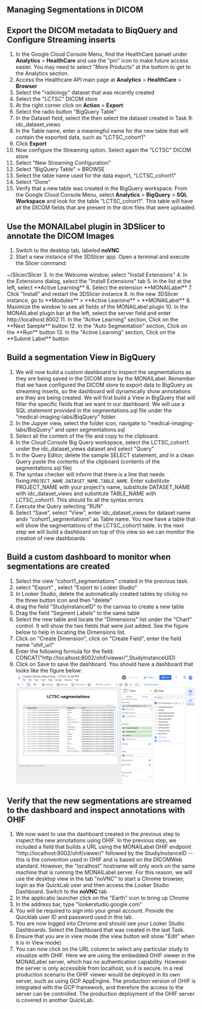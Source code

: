 ## Managing Segmentations in DICOM

## Export the DICOM metadata to BiqQuery and Configure Streaming inserts
1. In the Google Cloud Console Menu, find the HealthCare panael under **Analytics** > **HealthCare** and use the "pin" icon to make future access easier. You may need to select "More Products" at the bottom to get to the Analytics section.
2. Access the Healthcare API main page at **Analytics** > **HealthCare** > **Browser**
3. Select the "radiology" dataset that was recently created
4. Select the "LCTSC" DICOM store
5. At the right corner click on **Action** > **Export**
6. Select the radio button "BigQuery Table"
7. In the Dataset field, select the then select the dataset created in Task 9: idc_dataset_views
8. In the Table name, enter a meaningful name for the new table that will contain the exported data, such as "LCTSC_cohort1"
9. Click **Export**
10. Now configure the Streaming option. Select again the "LCTSC" DICOM store
11. Select "New Streaming Configuration"
12. Select "BigQuery Table" > BROWSE
13. Select the table name used for the data export, "LCTSC_cohort1"
14. Select "Done"
15. Verify that a new table was created in the BigQuery workspace. From the Google Cloud Console Menu, select **Analytics** > **BigQuery** > **SQL Workspace** and look for the table "LCTSC_cohort1". This table will have all the DICOM fields that are present in the dcm files that were uploaded.

## Use the MONAILabel plugin in 3DSlicer to annotate the DICOM Images
1. Switch to the desktop tab, labeled **noVNC**
2. Start a new instance of the 3DSlicer app. Open a terminal and execute the Slicer command:
<ql-code-block language="bash" >
~/Slicer/Slicer
</ql-code-block>
3. In the Welcome window, select "Install Extensions"
4. In the Extensions dialog, select the "Install Extensions" tab
5. In the list at the left, select **Active Learning**
6. Select the extension **MONAILabel**
7. Click "Install" and restart the 3DSlicer instance
8. In the new 3DSlicer instance, go to **Modules** > **Active Learnine** > **MONAILabel**
8. Maximize the window to see all fields of the MONAILabel plugin
10. In the MONAILabel plugin bar at the left, select the server field and enter
http://localhost:8002
11. In the "Active Learning" section, Click on the **Next Sample** button
12. In the "Auto Segmentation" section, Click on the **Run** button
13. In the "Active Learning" section, Click on the **Submit Label** button

## Build a segmentation View in BigQuery
1. We will now build a custom dashboard to inspect the segmentations as they are being saved in the DICOM store by the MONAILabel. Remember that we have configured the DICOM store to export data to BigQuery as streaming inserts, so the dashboard will dynamically show annotations are they are being created. We will first build a View in BigQuery that will filter the specific fields that we want in our dashboard. We will use a SQL statement provided in the segmentations.sql file under the "medical-imaging-labs/BiqQuery" folder.
2. In the Jupyer view, select the folder icon, navigate to "medical-imaging-labs/BiqQuery" and open segmentations.sql
3. Select all the content of the file and copy to the clipboard. 
4. In the Cloud Console Big Query workspace, select the LCTSC_cohort1 under the idc_dataset_views dataset and select "Query"
5. In the Query Editor, delete the sample SELECT statement, and in a clean Query paste the contents of the clipboard (contents of the segmentations.sql file)
6. The syntax checker will inform that there is a line that needs fixing:`PROJECT_NAME.DATASET_NAME.TABLE_NAME`. Enter substitute PROJECT_NAME with your project's name, substitute DATASET_NAME with idc_dataset_views and substitute TABLE_NAME with LCTSC_cohort1. This should fix all the syntax errors.
7. Execute the Query selecting "RUN"
8. Select "Save", select "View", enter idc_dataset_views for dataset name andv "cohort1_segmentations" as Table name. You now have a table that will show the segmentations of the LCTSC_cohort1 table. In the next step we will build a dashboard on top of this view so we can monitor the creation of new dashboards.

## Build a custom dashboard to monitor when segmentations are created
1. Select the view "cohort1_segmentations" created in the previous task.
2. select "Export" , select "Export to Looker Studio"
3. In Looker Studio, delete the automatically created tables by clickig no the three button icon and then "delete"
4. drag the field "StudyInstanceID" to the canvas to create a new table
5. Drag the field "Segment Labels" to the same table
6. Select the new table and locate the "Dimensions" list under the "Chart" control. It will show the two fields that were just added. See the figure below to help in locating the Dimensions list. 
7. Click on "Create Dimension", click on "Create Field", enter the field name "ohif_url"
8. Enter the following formula for the field: CONCAT("http://localhost:8002/ohif/viewer/",StudyInstanceUID)
9. Click on Save to save the dashboard. You should have a dashboard that looks like the figure below:
![DICOM Dashboard 2](img/segmentations_dashboard.png)

## Verify that the new segmentations are streamed to the dashboard and inspect annotations with OHIF
1. We now want to use the dashboard created in the previous step to inspect the new annotations using OHIF. In the previous step, we included a field that builds a URL using the MONAILabel OHIF endpoint "http://localhost:8002/ohif/viewer/" followed by the StudiyInstanceID -- this is the convention used in OHIF and is based on the DICOMWeb standard. However, the "localhost" hostname will only work on the same machine that is running the MONAILabel server. For this reason, we will use the desktop view in the tab "noVNC" to start a Chrome browser, login as the QuickLab user and then access the Looker Studio Dashboard. Switch to the **noVNC** tab
2. In the applicatio launcher click on the "Earth" icon to bring up Chrome
3. In the address bar, type "lookerstudio.google.com"
4. You will be required to sign into your gmail account. Provide the Quicklab user ID and password used in this lab.
5. You are now logged into Chrome and should see your Looker Studio Dashboards. Select the Dashboard that was created in the last Task.
6. Ensure that you are in view mode (the view button will show "Edit" when it is in View mode)
7. You can now click on the URL column to select any particular study to visualize with OHIF. Here we are using the embedded OHIF viewer in the MONAILabel server, which has no authentication capability. However the server is only accessible from localhost, so it is secure. In a real production scenario the OHIF viewer would be deployed in its own server, such as using GCP AppEngine. The production version of OHIF is integrated with the GCP framework, and therefore the access to the server can be controlled. The production deployment of the OHIF server is covered in another QuickLab. 